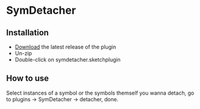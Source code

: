 # SymDetacher

[preview]: https://github.com/soybisonte/symbol-detacher/assets/detach.gif "Preview"

## Installation

- [Download](https://github.com/soybisonte/symbol-detacher/releases/download/v2.0.0/symdetacher.sketchplugin.zip) the latest release of the plugin
- Un-zip
- Double-click on symdetacher.sketchplugin

## How to use

  Select instances of a symbol or the symbols themself you wanna detach, go to plugins -> SymDetacher -> detacher, done.